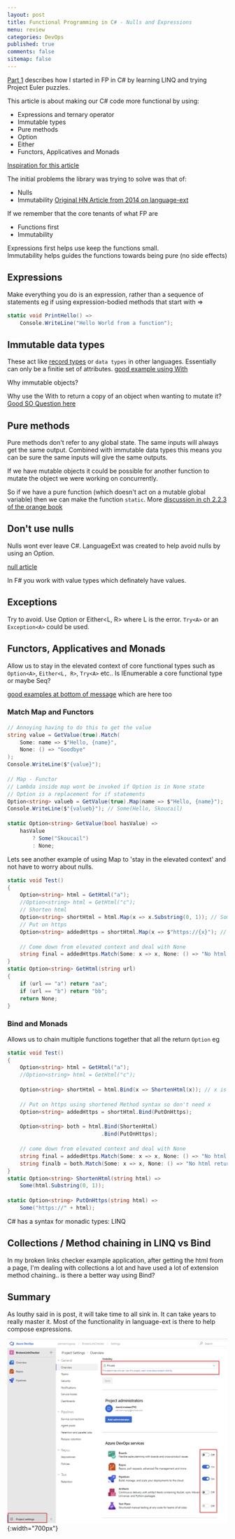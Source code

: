 ```yaml
---
layout: post
title: Functional Programming in C# - Nulls and Expressions
menu: review
categories: DevOps
published: true 
comments: false
sitemap: false
---
```


[Part 1](/2019/01/11/Learning-Functional-Programming-in-C-Sharp) describes how I started in FP in C# by learning LINQ and trying Project Euler puzzles.  

This article is about making our C# code more functional by using:

- Expressions and ternary operator 
- Immutable types
- Pure methods
- Option 
- Either
- Functors, Applicatives and Monads

[Inspiration for this article](https://github.com/louthy/language-ext/issues/209)

The initial problems the library was trying to solve was that of:
- Nulls
- Immutability
[Original HN Article from 2014 on language-ext](https://news.ycombinator.com/item?id=8631158)

If we remember that the core tenants of what FP are
- Functions first
- Immutability

Expressions first helps use keep the functions small.  
Immutability helps guides the functions towards being pure (no side effects)

## Expressions
Make everything you do is an expression, rather than a sequence of statements eg if using expression-bodied methods that start with =>

```cs
static void PrintHello() => 
    Console.WriteLine("Hello World from a function");
```
## Immutable data types
These act like [record types](https://fsharpforfunandprofit.com/posts/records/) or `data types` in other languages. Essentially can only be a finitie set of attributes. [good example using With](https://stackoverflow.com/questions/38575646/general-purpose-immutable-classes-in-c-sharp/38596298#38596298)  

Why immutable objects?

Why use the With to return a copy of an object when wanting to mutate it? [Good SO Question here](https://stackoverflow.com/questions/38575646/general-purpose-immutable-classes-in-c-sharp/38596298#38596298)  

## Pure methods
Pure methods don't refer to any global state. The same inputs will always get the same output. Combined with immutable data types this means you can be sure the same inputs will give the same outputs.  

If we have mutable objects it could be possible for another function to mutate the object we were working on concurrently.  

So if we have a pure function (which doesn't act on a mutable global variable) then we can make the function `static`. More [discussion in ch 2.2.3 of the orange book](https://livebook.manning.com/#!/book/functional-programming-in-c-sharp/chapter-2/113)

## Don't use nulls
Nulls wont ever leave C#. LanguageExt was created to help avoid nulls by using an Option.

[null article](https://templecoding.com/blog/2017/01/31/handling-nulls-in-csharp-the-right-way/)  

In F# you work with value types which definately have values.

## Exceptions
Try to avoid. Use  Option<A> or Either<L, R> where L is the error. `Try<A>` or an `Exception<A>` could be used.

## Functors, Applicatives and Monads
Allow us to stay in the elevated context of core functional types such as `Option<A>`, `Either<L, R>`, `Try<A>` etc.. Is IEnumerable a core functional type or maybe Seq?

[good examples at bottom of message](https://github.com/louthy/language-ext/issues/209) which are here too  

### Match Map and Functors
```cs
// Annoying having to do this to get the value
string value = GetValue(true).Match(
    Some: name => $"Hello, {name}",
    None: () => "Goodbye"
);
Console.WriteLine($"{value}");

// Map - Functor
// Lambda inside map wont be invoked if Option is in None state
// Option is a replacement for if statements
Option<string> valueb = GetValue(true).Map(name => $"Hello, {name}");
Console.WriteLine($"{valueb}"); // Some(Hello, Skoucail)

static Option<string> GetValue(bool hasValue) =>
    hasValue
        ? Some("Skoucail")
        : None;

```
Lets see another example of using Map to 'stay in the elevated context' and not have to worry about nulls.
```cs
static void Test()
{
    Option<string> html = GetHtml("a");
    //Option<string> html = GetHtml("c");
    // Shorten html
    Option<string> shortHtml = html.Map(x => x.Substring(0, 1)); // Some(a)
    // Put on https
    Option<string> addedHttps = shortHtml.Map(x => $"https://{x}"); // Some(https://a)

    // Come down from elevated context and deal with None
    string final = addedHttps.Match(Some: x => x, None: () => "No html returned so lambdas not invoked");
}
static Option<string> GetHtml(string url)
{
    if (url == "a") return "aa";
    if (url == "b") return "bb";
    return None;
}

```

### Bind and Monads
Allows us to chain multiple functions together that all the return `Option` eg

```cs
static void Test()
{
    Option<string> html = GetHtml("a");
    //Option<string> html = GetHtml("c");

    Option<string> shortHtml = html.Bind(x => ShortenHtml(x)); // x is a string

    // Put on https using shortened Method syntax so don't need x
    Option<string> addedHttps = shortHtml.Bind(PutOnHttps); 

    Option<string> both = html.Bind(ShortenHtml)
                              .Bind(PutOnHttps);

    // come down from elevated context and deal with None
    string final = addedHttps.Match(Some: x => x, None: () => "No html returned");
    string finalb = both.Match(Some: x => x, None: () => "No html returned");
}
static Option<string> ShortenHtml(string html) =>
    Some(html.Substring(0, 1));

static Option<string> PutOnHttps(string html) =>
    Some("https://" + html);

```

C# has a syntax for monadic types: LINQ

## Collections / Method chaining in LINQ vs Bind  
In my broken links checker example application, after getting the html from a page, I'm dealing with collections a lot and have used a lot of extension method chaining.. is there a better way using Bind?


## Summary
As louthy said in is post, it will take time to all sink in. It can take years to really master it. Most of the functionality in language-ext is there to help compose expressions.



![ps](/assets/2019-03-07/1.png){:width="700px"}


